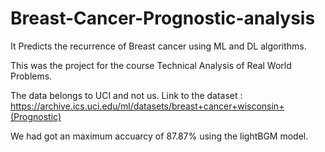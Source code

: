 # Breast-Cancer-Prognostic-analysis
It Predicts the recurrence of Breast cancer using ML and DL algorithms. 

This was the project for the course Technical Analysis of Real World Problems.

The data belongs to UCI and not us. Link to the dataset : 
https://archive.ics.uci.edu/ml/datasets/breast+cancer+wisconsin+(Prognostic)

We had got an maximum accuarcy of 87.87% using the lightBGM model. 
